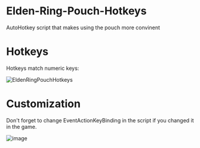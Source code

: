 # Elden-Ring-Pouch-Hotkeys
AutoHotkey script that makes using the pouch more convinent

# Hotkeys
Hotkeys match numeric keys:

![EldenRingPouchHotkeys](https://github.com/user-attachments/assets/7308630c-8978-4176-b788-84fee27484f2)


# Customization
Don't forget to change EventActionKeyBinding in the script if you changed it in the game.

![image](https://github.com/user-attachments/assets/a048d6d0-2804-4089-9538-da0330a1ed4b)
